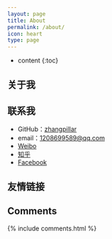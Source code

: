 ```yaml
---
layout: page
title: About
permalink: /about/
icon: heart
type: page
---
```


* content
{:toc}

## 关于我


## 联系我

* GitHub：[zhangpillar](https://github.com/Gaohaoyang)
* email：1208699589@qq.com
* [Weibo](http://weibo.com/)
* [知乎](https://www.zhihu.com/people/xiaodong1314)
* [Facebook](https://www.facebook.com/)

## 友情链接

## Comments

{% include comments.html %}
